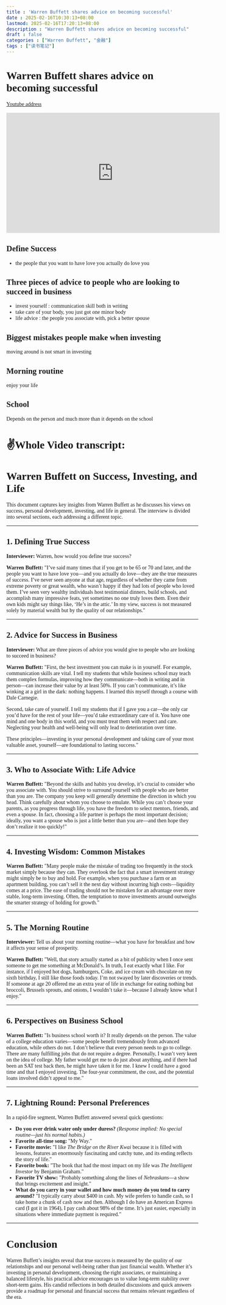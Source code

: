```yaml
---
title : 'Warren Buffett shares advice on becoming successful'
date : 2025-02-16T10:30:13+08:00
lastmod: 2025-02-16T17:20:13+08:00
description : "Warren Buffett shares advice on becoming successful" 
draft : false    
categories : ["Warren Buffett", "金融"]
tags : ["读书笔记"]
---
```


# Warren Buffett shares advice on becoming successful

[Youtube address](https://www.youtube.com/watch?v=Tr6MMsoWAog) 

<iframe width="560" height="315" src="https://www.youtube.com/embed/Tr6MMsoWAog?si=tDBcsrpIyWUoRhQq" title="YouTube video player" frameborder="0" allow="accelerometer; autoplay; clipboard-write; encrypted-media; gyroscope; picture-in-picture; web-share" referrerpolicy="strict-origin-when-cross-origin" allowfullscreen></iframe>

## Define Success

- the people that you want to have love you actually do love you

## Three pieces of advice to people who are looking to succeed in business

- invest yourself : communication skill both in writing
- take care of your body, you just got one minor body
- life advice : the people you associate with, pick a better spouse

## Biggest mistakes people make when investing

moving around is not smart in investing

## Morning routine

enjoy your life 

## School

Depends on the person and much more than it depends on the school 



# ✌️Whole Video transcript:

# Warren Buffett on Success, Investing, and Life

This document captures key insights from Warren Buffett as he discusses his views on success, personal development, investing, and life in general. The interview is divided into several sections, each addressing a different topic.

------

## 1. Defining True Success

**Interviewer:**
 Warren, how would you define true success?

**Warren Buffett:**
 "I’ve said many times that if you get to be 65 or 70 and later, and the people you want to have love you—and you actually do love—they are the true measures of success. I’ve never seen anyone at that age, regardless of whether they came from extreme poverty or great wealth, who wasn’t happy if they had lots of people who loved them. I’ve seen very wealthy individuals host testimonial dinners, build schools, and accomplish many impressive feats, yet sometimes no one truly loves them. Even their own kids might say things like, ‘He’s in the attic.’ In my view, success is not measured solely by material wealth but by the quality of our relationships."

------

## 2. Advice for Success in Business

**Interviewer:**
 What are three pieces of advice you would give to people who are looking to succeed in business?

**Warren Buffett:**
 "First, the best investment you can make is in yourself. For example, communication skills are vital. I tell my students that while business school may teach them complex formulas, improving how they communicate—both in writing and in person—can increase their value by at least 50%. If you can’t communicate, it’s like winking at a girl in the dark: nothing happens. I learned this myself through a course with Dale Carnegie.

Second, take care of yourself. I tell my students that if I gave you a car—the only car you’d have for the rest of your life—you’d take extraordinary care of it. You have one mind and one body in this world, and you must treat them with respect and care. Neglecting your health and well-being will only lead to deterioration over time.

These principles—investing in your personal development and taking care of your most valuable asset, yourself—are foundational to lasting success."

------

## 3. Who to Associate With: Life Advice

**Warren Buffett:**
 "Beyond the skills and habits you develop, it’s crucial to consider who you associate with. You should strive to surround yourself with people who are better than you are. The company you keep will generally determine the direction in which you head. Think carefully about whom you choose to emulate. While you can’t choose your parents, as you progress through life, you have the freedom to select mentors, friends, and even a spouse. In fact, choosing a life partner is perhaps the most important decision; ideally, you want a spouse who is just a little better than you are—and then hope they don’t realize it too quickly!"

------

## 4. Investing Wisdom: Common Mistakes

**Warren Buffett:**
 "Many people make the mistake of trading too frequently in the stock market simply because they can. They overlook the fact that a smart investment strategy might simply be to buy and hold. For example, when you purchase a farm or an apartment building, you can’t sell it the next day without incurring high costs—liquidity comes at a price. The ease of trading should not be mistaken for an advantage over more stable, long-term investing. Often, the temptation to move investments around outweighs the smarter strategy of holding for growth."

------

## 5. The Morning Routine

**Interviewer:**
 Tell us about your morning routine—what you have for breakfast and how it affects your sense of prosperity.

**Warren Buffett:**
 "Well, that story actually started as a bit of publicity when I once sent someone to get me something at McDonald’s. In truth, I eat exactly what I like. For instance, if I enjoyed hot dogs, hamburgers, Coke, and ice cream with chocolate on my sixth birthday, I still like those foods today. I’m not swayed by later discoveries or trends. If someone at age 20 offered me an extra year of life in exchange for eating nothing but broccoli, Brussels sprouts, and onions, I wouldn’t take it—because I already know what I enjoy."

------

## 6. Perspectives on Business School

**Warren Buffett:**
 "Is business school worth it? It really depends on the person. The value of a college education varies—some people benefit tremendously from advanced education, while others do not. I don’t believe that every person needs to go to college. There are many fulfilling jobs that do not require a degree. Personally, I wasn’t very keen on the idea of college. My father would get me to do just about anything, and if there had been an SAT test back then, he might have taken it for me. I knew I could have a good time and that I enjoyed investing. The four-year commitment, the cost, and the potential loans involved didn’t appeal to me."

------

## 7. Lightning Round: Personal Preferences

In a rapid-fire segment, Warren Buffett answered several quick questions:

- **Do you ever drink water only under duress?**
   *(Response implied: No special routine—just his normal habits.)*
- **Favorite all-time song:**
   "My Way."
- **Favorite movie:**
   "I like *The Bridge on the River Kwai* because it is filled with lessons, features an enormously fascinating and catchy tune, and its ending reflects the story of life."
- **Favorite book:**
   "The book that had the most impact on my life was *The Intelligent Investor* by Benjamin Graham."
- **Favorite TV show:**
   "Probably something along the lines of *Nebraskans*—a show that brings excitement and insight."
- **What do you carry in your wallet and how much money do you tend to carry around?**
   "I typically carry about $400 in cash. My wife prefers to handle cash, so I take home a chunk of cash now and then. Although I do have an American Express card (I got it in 1964), I pay cash about 98% of the time. It’s just easier, especially in situations where immediate payment is required."

------

# Conclusion

Warren Buffett’s insights reveal that true success is measured by the quality of our relationships and our personal well-being rather than just financial wealth. Whether it’s investing in personal development, choosing the right associates, or maintaining a balanced lifestyle, his practical advice encourages us to value long-term stability over short-term gains. His candid reflections in both detailed discussions and quick answers provide a roadmap for personal and financial success that remains relevant regardless of the era.











<style>
  body {
    font-family: 'Book Antiqua', 'Calibri', 'Palatino Linotype',  serif;
  }
</style>
<p></p>















